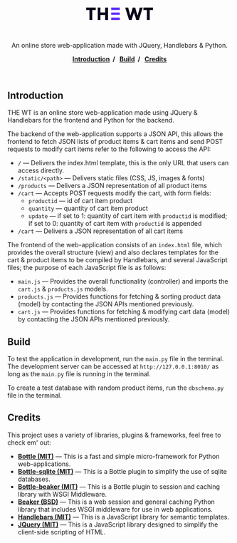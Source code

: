 <br>
<p align="center">
    <img alt="The WT" src="/static/img/logo.png" width="150px">
</p>
<br>
<p align="center">
  An online store web-application made with JQuery, Handlebars & Python.
</p>
<p align="center">
  <b>
    <a href="#introduction">Introduction</a>&nbsp;&nbsp;/&nbsp;&nbsp;
    <a href="#build">Build</a>&nbsp;&nbsp;/&nbsp;&nbsp;
    <a href="#credits">Credits</a>
  </b>
</p>
<br>

Introduction
------------

THE WT is an online store web-application made using JQuery & Handlebars for the frontend and Python for the backend.

The backend of the web-application supports a JSON API, this allows the frontend to fetch JSON lists of product items & cart items and send POST requests to modify cart items refer to the following to access the API:

* `/` — Delivers the index.html template, this is the only URL that users can access directly.
* `/static/<path>` — Delivers static files (CSS, JS, images & fonts)
* `/products` — Delivers a JSON representation of all product items
* `/cart` — Accepts POST requests modify the cart, with form fields:
  * `productid` — id of cart item product
  * `quantity` — quantity of cart item product
  * `update` — if set to 1: quantity of cart item with `productid` is modified; if set to 0: quantity of cart item with `productid` is appended
* `/cart` — Delivers a JSON representation of all cart items

The frontend of the web-application consists of an `index.html` file, which provides the overall structure (view) and also declares templates for the cart & product items to be compiled by Handlebars, and several JavaScript files; the purpose of each JavaScript file is as follows:
* `main.js` — Provides the overall functionality (controller) and imports the `cart.js` & `products.js` models.
* `products.js` — Provides functions for fetching & sorting product data (model) by contacting the JSON APIs mentioned previously.
* `cart.js` — Provides functions for fetching & modifying cart data (model) by contacting the JSON APIs mentioned previously.


Build
-----

To test the application in development, run the `main.py` file in the terminal. The development server can be accessed at `http://127.0.0.1:8010/` as long as the `main.py` file is running in the terminal.

To create a test database with random product items, run the `dbschema.py` file in the terminal.


Credits
-------

This project uses a variety of libraries, plugins & frameworks, feel free to check em' out:
* [**Bottle (MIT)**](https://github.com/bottlepy/bottle) — This is a fast and simple micro-framework for Python web-applications.
* [**Bottle-sqlite (MIT)**](https://github.com/bottlepy/bottle-sqlite) — This is a Bottle plugin to simplify the use of sqlite databases.
* [**Bottle-beaker (MIT)**](https://github.com/bottlepy/bottle-beaker) — This is a Bottle plugin to session and caching library with WSGI Middleware.
* [**Beaker (BSD)**](https://github.com/bottlepy/bottle-beaker) — This is a web session and general caching Python library that includes WSGI middleware for use in web applications.
* [**Handlebars (MIT)**](https://github.com/wycats/handlebars.js/) — This is a JavaScript library for semantic templates.
* [**JQuery (MIT)**](https://github.com/jquery/jquery) — This is a JavaScript library designed to simplify the client-side scripting of HTML.